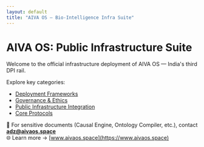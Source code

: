 ```yaml
---
layout: default
title: "AIVA OS — Bio-Intelligence Infra Suite"
---
```

# AIVA OS: Public Infrastructure Suite

Welcome to the official infrastructure deployment of AIVA OS — India's third DPI rail.

Explore key categories:
- [Deployment Frameworks](./deployment-frameworks/README.md)
- [Governance & Ethics](./governance-and-ethics/README.md)
- [Public Infrastructure Integration](./public-infrastructure-integration/README.md)
- [Core Protocols](./core-protocol/README.md)

🔐 For sensitive documents (Causal Engine, Ontology Compiler, etc.), contact **adz@aivaos.space**  
🌐 Learn more → [www.aivaos.space](https://www.aivaos.space)

